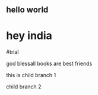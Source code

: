 ## hello world
# hey india

#trial

god blessall
books are best friends

this is child branch 1

child branch 2

